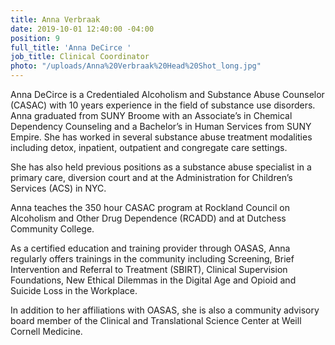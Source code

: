 ```yaml
---
title: Anna Verbraak
date: 2019-10-01 12:40:00 -04:00
position: 9
full_title: 'Anna DeCirce '
job_title: Clinical Coordinator
photo: "/uploads/Anna%20Verbraak%20Head%20Shot_long.jpg"
---
```


Anna DeCirce is a Credentialed Alcoholism and Substance Abuse Counselor (CASAC) with 10 years experience in the field of substance use disorders. Anna graduated from SUNY Broome with an Associate’s in Chemical Dependency Counseling and a Bachelor’s in Human Services from SUNY Empire. She has worked in several substance abuse treatment modalities including detox, inpatient, outpatient and congregate care settings. 

She has also held previous positions as a substance abuse specialist in a primary care, diversion court and at the Administration  for Children’s Services (ACS) in NYC. 

Anna teaches the 350 hour CASAC program at Rockland Council on Alcoholism and Other Drug Dependence (RCADD) and at Dutchess Community College. 

As a certified education and training provider through OASAS, Anna regularly offers trainings in the community including Screening, Brief Intervention and Referral to Treatment (SBIRT), Clinical Supervision Foundations, New Ethical Dilemmas in the Digital Age and Opioid and Suicide Loss in the Workplace.  

In addition to her affiliations with OASAS, she is also a community advisory board member of the Clinical and Translational Science Center at Weill Cornell Medicine. 

